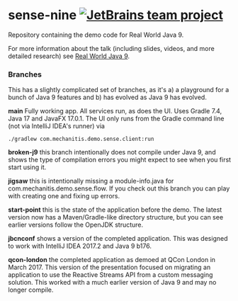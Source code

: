 # sense-nine [![JetBrains team project](http://jb.gg/badges/team.svg)](https://confluence.jetbrains.com/display/ALL/JetBrains+on+GitHub)

Repository containing the demo code for Real World Java 9.  

For more information about the talk (including slides, videos, and more detailed research) see [Real World Java 9](https://trishagee.com/presentations/real_world_java_9/).

### Branches
This has a slightly complicated set of branches, as it's a) a playground for a bunch of Java 9 features and b) has evolved as Java 9 has evolved.

**main** Fully working app. All services run, as does the UI. Uses Gradle 7.4, Java 17 and JavaFX 17.0.1. The UI only runs from the Gradle command line (not via IntelliJ IDEA's runner) via

    ./gradlew com.mechanitis.demo.sense.client:run

**broken-j9** this branch intentionally does not compile under Java 9, and shows the type of compilation errors you might expect to see when you first start using it.

**jigsaw** this is intentionally missing a module-info.java for com.mechanitis.demo.sense.flow. If you check out this branch you can play with creating one and fixing up errors.

**start-point** this is the state of the application before the demo.  The latest version now has a Maven/Gradle-like directory structure, but you can see earlier versions follow the OpenJDK structure.

**jbcnconf** shows a version of the completed application. This was designed to work with IntelliJ IDEA 2017.2 and Java 9 b176.

**qcon-london** the completed application as demoed at QCon London in March 2017.  This version of the presentation focused on migrating an application to use the Reactive Streams API from a custom messaging solution.  This worked with a much earlier version of Java 9 and may no longer compile.

